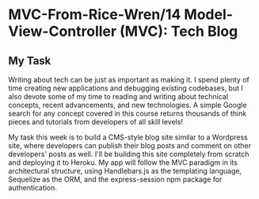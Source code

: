 # MVC-From-Rice-Wren/14 Model-View-Controller (MVC): Tech Blog
## My Task

Writing about tech can be just as important as making it. I spend plenty of time creating new applications and debugging existing codebases, but I also devote some of my time to reading and writing about technical concepts, recent advancements, and new technologies. A simple Google search for any concept covered in this course returns thousands of think pieces and tutorials from developers of all skill levels!

My task this week is to build a CMS-style blog site similar to a Wordpress site, where developers can publish their blog posts and comment on other developers' posts as well. I'll be building this site completely from scratch and deploying it to Heroku. My app will follow the MVC paradigm in its architectural structure, using Handlebars.js as the templating language, Sequelize as the ORM, and the express-session npm package for authentication.